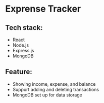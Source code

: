 # Exprense Tracker
## Tech stack:
- React
- Node.js
- Express.js
- MongoDB

## Feature:
- Showing income, expense, and balance
- Support adding and deleting transactions
- MongoDB set up for data storage
